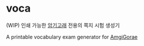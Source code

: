 # voca

(WIP) 인쇄 가능한 [암기고래](AmgiGorae) 전용의 쪽지 시험 생성기

A printable vocabulary exam generator for [AmgiGorae](AmgiGorae)

[AmgiGorae]: https://play.google.com/store/apps/details?id=com.belugaedu.amgigorae&hl=ko
